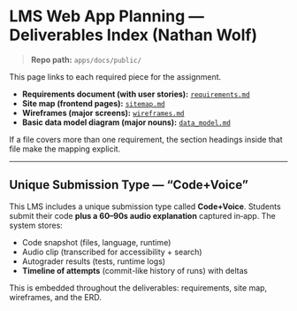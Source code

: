 # LMS Web App Planning — Deliverables Index (Nathan Wolf)

> **Repo path:** `apps/docs/public/`

This page links to each required piece for the assignment.

- **Requirements document (with user stories):** [`requirements.md`](./requirements.md)
- **Site map (frontend pages):** [`sitemap.md`](./sitemap.md)
- **Wireframes (major screens):** [`wireframes.md`](./wireframes.md)
- **Basic data model diagram (major nouns):** [`data_model.md`](./data_model.md)

If a file covers more than one requirement, the section headings inside that file make the mapping explicit.

---

## Unique Submission Type — “Code+Voice”
This LMS includes a unique submission type called **Code+Voice**. Students submit their code **plus a 60–90s audio explanation** captured in‑app. The system stores:
- Code snapshot (files, language, runtime)
- Audio clip (transcribed for accessibility + search)
- Autograder results (tests, runtime logs)
- **Timeline of attempts** (commit-like history of runs) with deltas

This is embedded throughout the deliverables: requirements, site map, wireframes, and the ERD.